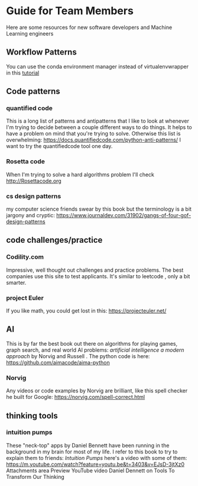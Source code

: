 # Guide for Team Members

Here are some resources for new software developers and Machine Learning engineers

## Workflow Patterns
You can use the conda environment manager instead of virtualenvwrapper in this [tutorial](https://github.com/FilippoBovo/production-data-science)

## Code patterns

### quantified code
This is a long list of patterns and antipatterns that I like to look at whenever I'm trying to decide between a couple different ways to do things. It helps to have a problem on mind that you're trying to solve. Otherwise this list is overwhelming:
https://docs.quantifiedcode.com/python-anti-patterns/
I want to try the quantifiedcode tool one day.

### Rosetta code
When I'm trying to solve a hard algorithms problem I'll check http://Rosettacode.org

### cs design patterns
my computer science friends swear by this book but the terminology is a bit jargony and cryptic:
https://www.journaldev.com/31902/gangs-of-four-gof-design-patterns

## code challenges/practice

###  Codility.com
Impressive, well thought out challenges and practice problems.  The best companies use this site to test applicants. It's similar to leetcode , only a bit smarter.

### project Euler
If you like math, you could get lost in this:
https://projecteuler.net/

## AI
This is by far the best book out there on algorithms for playing games, graph search, and real world AI problems: _artificial intelligence a modern approach_ by Norvig and Russell . The python code is here: https://github.com/aimacode/aima-python

### Norvig
Any videos or code examples by Norvig are brilliant, like this spell checker he built for Google: https://norvig.com/spell-correct.html

## thinking tools
### intuition pumps
These "neck-top" apps by Daniel Bennett have been running in the background in my brain for most of my life. I refer to this book to try to explain them to friends: _Intuition Pumps_ here's a video with some of them: https://m.youtube.com/watch?feature=youtu.be&t=3403&v=EJsD-3jtXz0
Attachments area
Preview YouTube video Daniel Dennett on Tools To Transform Our Thinking

